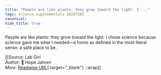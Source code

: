 ```yaml
---
title: "People are like plants: they grow toward the light. I ..."
tags: science supplementals-10287585
canonical: 
hide_title: true
---
```


People are like plants: they grow toward the light. I chose science because science gave me what I needed—a home as defined in the most literal sense: a safe place to be.


[[_Source_: Lab Girl<br>
_Author_: 📕 Hope Jahren<br>
_More_: [Readwise URL](https://readwise.io/open/272159252){:target="_blank"}
::wrap]]
